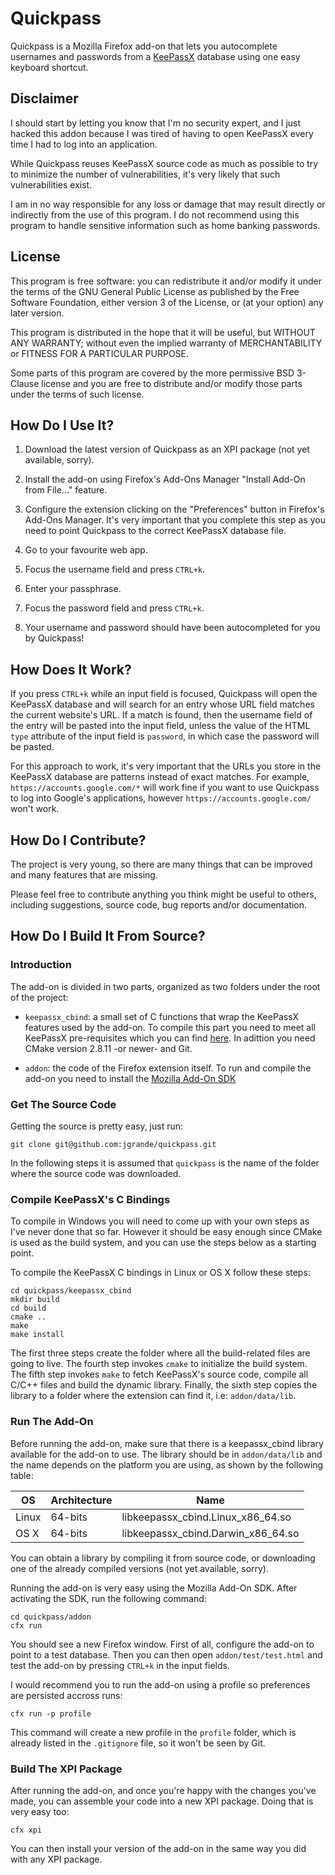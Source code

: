 # Quickpass

Quickpass is a Mozilla Firefox add-on that lets you autocomplete usernames and
passwords from a [KeePassX][keepassx] database using one easy keyboard shortcut.

[keepassx]: http://keepassx.org/

## Disclaimer

I should start by letting you know that I'm no security expert, and I just
hacked this addon because I was tired of having to open KeePassX every time
I had to log into an application.

While Quickpass reuses KeePassX source code as much as possible to try to
minimize the number of vulnerabilities, it's very likely that such
vulnerabilities exist.

I am in no way responsible for any loss or damage that may result directly or
indirectly from the use of this program. I do not recommend using this program
to handle sensitive information such as home banking passwords.

## License

This program is free software: you can redistribute it and/or modify it under
the terms of the GNU General Public License as published by the Free Software
Foundation, either version 3 of the License, or (at your option) any later
version.

This program is distributed in the hope that it will be useful, but WITHOUT ANY
WARRANTY; without even the implied warranty of MERCHANTABILITY or FITNESS FOR A
PARTICULAR PURPOSE.

Some parts of this program are covered by the more permissive BSD 3-Clause
license and you are free to distribute and/or modify those parts under the
terms of such license.

## How Do I Use It?

1. Download the latest version of Quickpass as an XPI package (not yet
	 available, sorry).

2. Install the add-on using Firefox's Add-Ons Manager "Install Add-On from
   File..." feature.

3. Configure the extension clicking on the "Preferences" button in Firefox's
   Add-Ons Manager. It's very important that you complete this step as you need
   to point Quickpass to the correct KeePassX database file.

4. Go to your favourite web app.

5. Focus the username field and press `CTRL+k`.

6. Enter your passphrase.

7. Focus the password field and press `CTRL+k`.

8. Your username and password should have been autocompleted for you by
   Quickpass!

## How Does It Work?

If you press `CTRL+k` while an input field is focused, Quickpass will open the
KeePassX database and will search for an entry whose URL field matches the
current website's URL. If a match is found, then the username field of the
entry will be pasted into the input field, unless the value of the HTML `type`
attribute of the input field is `password`, in which case the password will be
pasted.

For this approach to work, it's very important that the URLs you store in the
KeePassX database are patterns instead of exact matches. For example,
`https://accounts.google.com/*` will work fine if you want to use Quickpass to
log into Google's applications, however `https://accounts.google.com/` won't
work.

## How Do I Contribute?

The project is very young, so there are many things that can be improved and
many features that are missing.

Please feel free to contribute anything you think might be useful to others,
including suggestions, source code, bug reports and/or documentation.

## How Do I Build It From Source?

### Introduction

The add-on is divided in two parts, organized as two folders under the root of
the project:

- `keepassx_cbind`: a small set of C functions that wrap the KeePassX features
  used by the add-on. To compile this part you need to meet all KeePassX
  pre-requisites which you can find [here][keepassx-install]. In adittion you
  need CMake version 2.8.11 -or newer- and Git.

- `addon`: the code of the Firefox extension itself. To run and compile the
  add-on you need to install the [Mozilla Add-On SDK][addon-sdk]

[keepassx-install]: https://www.keepassx.org/dev/projects/keepassx/wiki/Install_instructions
[addon-sdk]: https://developer.mozilla.org/en-US/Add-ons/SDK

### Get The Source Code

Getting the source is pretty easy, just run:

    git clone git@github.com:jgrande/quickpass.git

In the following steps it is assumed that `quickpass` is the name of the folder
where the source code was downloaded.

### Compile KeePassX's C Bindings

To compile in Windows you will need to come up with your own steps as I've
never done that so far. However it should be easy enough since CMake is used as
the build system, and you can use the steps below as a starting point.

To compile the KeePassX C bindings in Linux or OS X follow these steps:

    cd quickpass/keepassx_cbind
    mkdir build
    cd build
    cmake ..
    make
    make install

The first three steps create the folder where all the build-related files are
going to live. The fourth step invokes `cmake` to initialize the build system.
The fifth step invokes `make` to fetch KeePassX's source code, compile all
C/C++ files and build the dynamic library. Finally, the sixth step copies the
library to a folder where the extension can find it, i.e: `addon/data/lib`.

### Run The Add-On

Before running the add-on, make sure that there is a keepassx_cbind library
available for the add-on to use. The library should be in `addon/data/lib` and
the name depends on the platform you are using, as shown by the following
table:

OS    | Architecture | Name
------|--------------|------------------------------------
Linux | 64-bits      | libkeepassx_cbind.Linux_x86_64.so
OS X  | 64-bits      | libkeepassx_cbind.Darwin_x86_64.so

You can obtain a library by compiling it from source code, or downloading one
of the already compiled versions (not yet available, sorry).

Running the add-on is very easy using the Mozilla Add-On SDK. After activating
the SDK, run the following command:

    cd quickpass/addon
    cfx run

You should see a new Firefox window. First of all, configure the add-on to
point to a test database. Then you can then open `addon/test/test.html` and
test the add-on by pressing `CTRL+k` in the input fields.

I would recommend you to run the add-on using a profile so preferences are
persisted accross runs:

    cfx run -p profile

This command will create a new profile in the `profile` folder, which is already
listed in the `.gitignore` file, so it won't be seen by Git.

### Build The XPI Package

After running the add-on, and once you're happy with the changes you've made,
you can assemble your code into a new XPI package. Doing that is very easy too:

    cfx xpi

You can then install your version of the add-on in the same way you did with
any XPI package.
